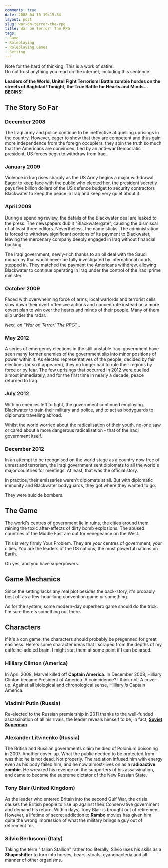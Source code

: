 ```yaml
---
comments: true
date: 2008-04-16 19:15:34
layout: post
slug: war-on-terror-the-rpg
title: War on Terror! The RPG
tags:
- Game
- Roleplaying
- Roleplaying Games
- Setting
---
```


<div>
<p>Note for the hard of thinking: This is a work of satire.<br />
Do not trust anything you read on the internet, including this sentence.</p>
</div>
<p><b>Leaders of the World, Unite!  Fight Terrorism!  Battle zombie hordes on the streets of Baghdad!   Tonight, the True Battle for Hearts and Minds... BEGINS!</b></p>
<h2>The Story So Far</h2>
<h3>December 2008</h3>
<p>The Iraqi army and police continue to be ineffective at quelling uprisings in the country.  However, eager to show that they are competent and thus gain more independence from the foreign occupiers, they spin the truth so much that the Americans are convinced.  Led by an anti-war Democratic president, US forces begin to withdraw from Iraq.</p>
<h3>January 2009</h3>
<p>Violence in Iraq rises sharply as the US Army begins a major withdrawal.  Eager to keep face with the public who elected her, the president secretly pays five billion dollars of the US defence budget to security contractors Blackwater to keep the peace in Iraq and keep very quiet about it.</p>
<h3>April 2009</h3>
<p>During a spending review, the details of the Blackwater deal are leaked to the press.  The newspapers dub it "Blackwatergate", causing the dismissal of at least three editors.  Nevertheless, the name sticks.  The administration is forced to withdraw significant portions of its payment to Blackwater, leaving the mercenary company deeply engaged in Iraq without financial backing.</p>
<p>The Iraqi government, newly-rich thanks to an oil deal with the Saudi monarchy that would never be fully investigated by international courts, stepped in.  They matched the payment the Americans withdrew, allowing Blackwater to continue operating in Iraq under the control of the Iraqi prime minister.</p>
<h3>October 2009</h3>
<p>Faced with overwhelming force of arms, local warlords and terrorist cells slow down their overt offensive actions and concentrate instead on a more covert plan to win over the hearts and minds of their people.  Many of them slip under the radar.</p>
<p><i>Next, on "War on Terror! The RPG"...</i></p>
<h3>May 2012</h3>
<p>A series of emergency elections in the still unstable Iraqi government have seen many  former enemies of the government slip into minor positions of power within it.  As elected representatives of the people, decided by fair elections (or so it appeared), they no longer had to rule their regions by force or by fear.  The few uprisings that occurred in 2012 were quelled almost immediately, and for the first time in nearly a decade, peace returned to Iraq.</p>
<h3>July 2012</h3>
<p>With no enemies left to fight, the government continued employing Blackwater to train their military and police, and to act as bodyguards to diplomats travelling abroad.</p>
<p>Whilst the world worried about the radicalisation of their youth, no-one saw or cared about a more dangerous radicalisation - that of the Iraqi government itself.</p>
<h3>December 2012</h3>
<p>In an attempt to be recognised on the world stage as a country now free of unrest and terrorism, the Iraqi government sent diplomats to all the world&#039;s major countries for meetings.  At least, that was the official story.</p>
<p>In practice, their emissaries weren&#039;t diplomats at all.  But with diplomatic immunity and Blackwater bodyguards, they got where they wanted to go.</p>
<p>They were suicide bombers.</p>
<h2>The Game</h2>
<p>The world&#039;s centres of government lie in ruins, the cities around them raining the toxic after-effects of dirty bomb explosions.  The abused countries of the Middle East are out for venegeance on the West.</p>
<p>This is very firmly Your Problem.  They are <i>your</i> centres of government, your cities.  You are the leaders of the G8 nations, the most powerful nations on Earth.</p>
<p>Oh yes, and you have superpowers.</p>
<h2>Game Mechanics</h2>
<p>Since the setting lacks any real plot besides the back-story, it&#039;s probably best off as a few-hour-long convention game or something.</p>
<p>As for the system, some modern-day superhero game should do the trick.  I&#039;m sure there&#039;s something out there.</p>
<h2>Characters</h2>
<p>If it&#039;s a con game, the characters should probably be pregenned for great easiness.  Here&#039;s some character ideas that I scraped from the depths of my caffeine-addled brain.  I might stat them at some point if I can be arsed.</p>
<h3>Hilliary Clinton (America)</h3>
<p>In April 2008, Marvel killed off <b>Captain America</b>.  In December 2008, Hilliary Clinton became President of America.  A coincidence?  I think not.  A cover-up.  Against all biological and chronological sense, Hilliary <i>is</i> Captain America.</p>
<h3>Vladmir Putin (Russia)</h3>
<p>Re-elected to the Russian premiership in 2011 thanks to the well-funded assassination of all his rivals, the leader reveals himself to be, in fact, <b><a href="http://en.wikipedia.org/wiki/Superman:_Red_Son">Soviet Superman</a></b>.</p>
<h3>Alexander Litvinenko (Russia)</h3>
<p>The British and Russian governments claim he died of Polonium poisoning in 2007.  Another cover-up.  What the public needed to be protected from was this: he is not dead.  Not properly.  The radiation infused him with energy even as his body failed him, and he now almost-lives on as a <b>radioactive zombie</b>.  He wreaked his revenge on the supporters of his assassination, and came to become the supreme dictator of the New Russian State.</p>
<h3>Tony Blair (United Kingdom)</h3>
<p>As the leader who entered Britain into the second Gulf War, the crisis causes the British people to rise up against their Conservative government and demand his return.  Within days, Tony Blair is brought out of retirement.  However, a lifetime of secret addiction to <b>Rambo</b> movies has given him quite the wrong impression of what the military brings a guy out of retirement for.</p>
<h3>Silvio Berlusconi (Italy)</h3>
<p>Taking the term "Italian Stallion" rather too literally, Silvio uses his skills as a <b>Shapeshifter</b> to turn into horses, bears, stoats, cyanobacteria and all manner of other organisms.</p>
